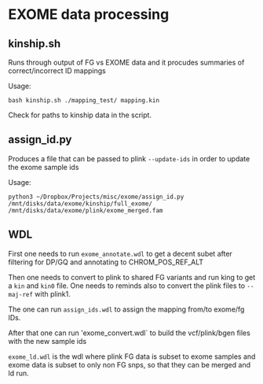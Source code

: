 # EXOME data processing

## kinship.sh

Runs through output of FG vs EXOME data and it procudes summaries of correct/incorrect ID mappings

Usage:
```
bash kinship.sh ./mapping_test/ mapping.kin
```

Check for paths to kinship data in the script. 

## assign_id.py
Produces a file that can be passed to plink `--update-ids` in order to update the exome sample ids

Usage:

```
python3 ~/Dropbox/Projects/misc/exome/assign_id.py /mnt/disks/data/exome/kinship/full_exome/ /mnt/disks/data/exome/plink/exome_merged.fam
```


## WDL

First one needs to run `exome_annotate.wdl` to get a decent subet after filtering for DP/GQ and annotating to CHROM_POS_REF_ALT

Then one needs to convert to plink to shared FG variants and run king to get a `kin` and `kin0` file. One needs to reminds also to convert the plink files to `--maj-ref` with plink1.

The one can run `assign_ids.wdl` to assign the mapping from/to exome/fg IDs.

After that one can run 'exome_convert.wdl` to build the vcf/plink/bgen files with the new sample ids

`exome_ld.wdl` is the wdl where plink FG data is subset to exome samples and exome data is subset to only non FG snps, so that they can be merged and ld run.

